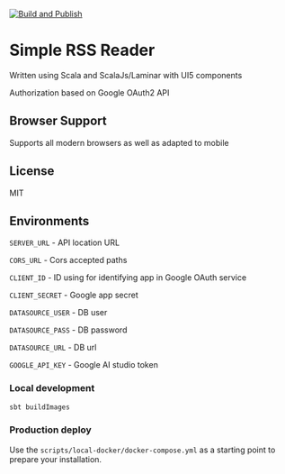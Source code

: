 [![Build and Publish](https://github.com/trett/rssreader/actions/workflows/build.yml/badge.svg)](https://github.com/trett/rssreader/actions/workflows/build.yml)

# Simple RSS Reader

Written using Scala and ScalaJs/Laminar with UI5 components

Authorization based on Google OAuth2 API

## Browser Support

Supports all modern browsers as well as adapted to mobile

## License

MIT

## Environments

`SERVER_URL` - API location URL

`CORS_URL` - Cors accepted paths

`CLIENT_ID` - ID using for identifying app in Google OAuth service

`CLIENT_SECRET` - Google app secret

`DATASOURCE_USER` - DB user

`DATASOURCE_PASS` - DB password

`DATASOURCE_URL` - DB url

`GOOGLE_API_KEY` - Google AI studio token

### Local development

```bash
sbt buildImages
```

### Production deploy 

Use the `scripts/local-docker/docker-compose.yml` as a starting point to prepare your installation.
